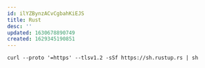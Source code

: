 ```yaml
---
id: ilYZBynzACvCgbahKiEJS
title: Rust
desc: ''
updated: 1630678890749
created: 1629345190851
---
```


    curl --proto '=https' --tlsv1.2 -sSf https://sh.rustup.rs | sh
